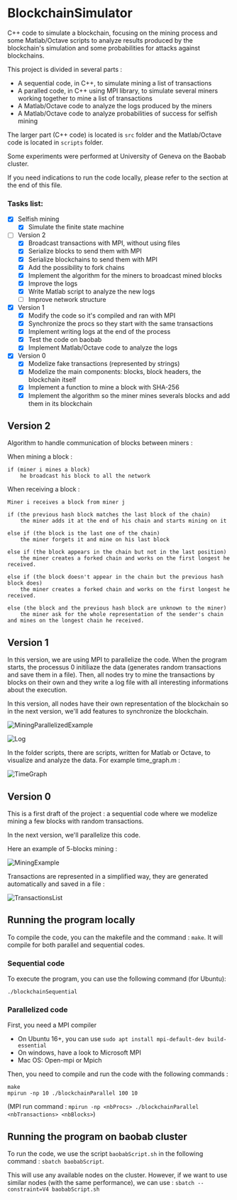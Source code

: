 
# BlockchainSimulator

C++ code to simulate a blockchain, focusing on the mining process and some Matlab/Octave scripts to analyze results produced by the blockchain's simulation and some probabilities for attacks against blockchains.

This project is divided in several parts :
- A sequential code, in C++, to simulate mining a list of transactions
- A paralled code, in C++ using MPI library, to simulate several miners working together to mine a list of transactions
- A Matlab/Octave code to analyze the logs produced by the miners
- A Matlab/Octave code to analyze probabilities of success for selfish mining

The larger part (C++ code) is located is `src` folder and the Matlab/Octave code is located in `scripts` folder.

Some experiments were performed at University of Geneva on the Baobab cluster.

If you need indications to run the code locally, please refer to the section at the end of this file.

### Tasks list:

- [x] Selfish mining
  	- [x] Simulate the finite state machine
- [ ] Version 2
	- [x] Broadcast transactions with MPI, without using files
	- [x] Serialize blocks to send them with MPI
  	- [x] Serialize blockchains to send them with MPI
  	- [x] Add the possibility to fork chains
	- [x] Implement the algorithm for the miners to broadcast mined blocks
	- [x] Improve the logs
  - [x] Write Matlab script to analyze the new logs
  - [ ] Improve network structure
- [x] Version 1
	- [x] Modify the code so it's compiled and ran with MPI
	- [x] Synchronize the procs so they start with the same transactions
	- [x] Implement writing logs at the end of the process
	- [x] Test the code on baobab
	- [x] Implement Matlab/Octave code to analyze the logs
- [x] Version 0
	- [x] Modelize fake transactions (represented by strings)
	- [x] Modelize the main components: blocks, block headers, the blockchain itself
	- [x] Implement a function to mine a block with SHA-256
	- [x] Implement the algorithm so the miner mines severals blocks and add them in its blockchain

## Version 2

Algorithm to handle communication of blocks between miners :

When mining a block :

```
if (miner i mines a block)
    he broadcast his block to all the network
```

When receiving a block :

```
Miner i receives a block from miner j

if (the previous hash block matches the last block of the chain)
    the miner adds it at the end of his chain and starts mining on it

else if (the block is the last one of the chain)
    the miner forgets it and mine on his last block

else if (the block appears in the chain but not in the last position)
    the miner creates a forked chain and works on the first longest he received.

else if (the block doesn't appear in the chain but the previous hash block does)
    the miner creates a forked chain and works on the first longest he received.

else (the block and the previous hash block are unknown to the miner)
    the miner ask for the whole representation of the sender's chain and mines on the longest chain he received.
```


## Version 1

In this version, we are using MPI to parallelize the code. When the program starts, the processus 0 initiliaze the data (generates random transactions and save them in a file). Then, all nodes try to mine the transactions by blocks on their own and they write a log file with all interesting informations about the execution.

In this version, all nodes have their own representation of the blockchain so in the next version, we'll add features to synchronize the blockchain.

![MiningParallelizedExample](../master/figures/MiningParallelizedExample.png)

![Log](../master/figures/logs.png)

In the folder scripts, there are scripts, written for Matlab or Octave, to visualize and analyze the data. For example time_graph.m :

![TimeGraph](../master/figures/time_graph.png)

## Version 0

This is a first draft of the project : a sequential code where we modelize mining a few blocks with random transactions.

In the next version, we'll parallelize this code.

Here an example of 5-blocks mining :

![MiningExample](../master/figures/MiningExample.png)

Transactions are represented in a simplified way, they are generated automatically and saved in a file :

![TransactionsList](../master/figures/TransactionsList.png)

## Running the program locally

To compile the code, you can the makefile and the command : `make`. It will compile for both parallel and sequential codes.

### Sequential code

To execute the program, you can use the following command (for Ubuntu):

```
./blockchainSequential
```

### Parallelized code

First, you need a MPI compiler

* On Ubuntu 16+, you can use `sudo apt install mpi-default-dev build-essential`
* On windows, have a look to Microsoft MPI
* Mac OS: Open-mpi or Mpich

Then, you need to compile and run the code with the following commands :

```
make
mpirun -np 10 ./blockchainParallel 100 10
```

(MPI run command : `mpirun -np <nbProcs> ./blockchainParallel <nbTransactions> <nbBlocks>`)

## Running the program on baobab cluster

To run the code, we use the script `baobabScript.sh` in the following command : `sbatch baobabScript`.

This will use any available nodes on the cluster. However, if we want to use similar nodes (with the same performance), we can use : `sbatch --constraint=V4 baobabScript.sh`
